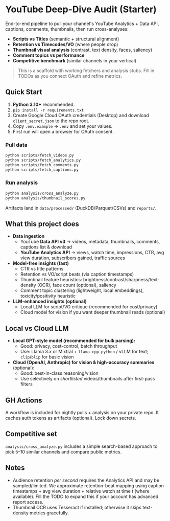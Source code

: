 
# YouTube Deep-Dive Audit (Starter)

End-to-end pipeline to pull your channel's YouTube Analytics + Data API, captions, comments, thumbnails, then run cross-analyses:
- **Scripts vs Titles** (semantic + structural alignment)
- **Retention vs Timecodes/VO** (where people drop)
- **Thumbnail visual analysis** (contrast, text density, faces, saliency)
- **Comment topics vs performance**
- **Competitive benchmark** (similar channels in your vertical)

> This is a scaffold with working fetchers and analysis stubs. Fill in TODOs as you connect OAuth and refine metrics.

## Quick Start

1. **Python 3.10+** recommended.
2. `pip install -r requirements.txt`
3. Create Google Cloud OAuth credentials (Desktop) and download `client_secret.json` to the repo root.
4. Copy `.env.example` → `.env` and set your values.
5. First run will open a browser for OAuth consent.

### Pull data
```bash
python scripts/fetch_videos.py
python scripts/fetch_analytics.py
python scripts/fetch_comments.py
python scripts/fetch_captions.py
```

### Run analysis
```bash
python analysis/cross_analyze.py
python analysis/thumbnail_scores.py
```

Artifacts land in `data/processed/` (DuckDB/Parquet/CSVs) and `reports/`.

## What this project does

- **Data ingestion**
  - YouTube **Data API v3** → videos, metadata, thumbnails, comments, captions list & download
  - **YouTube Analytics API** → views, watch time, impressions, CTR, avg view duration, subscribers gained, traffic sources
- **Model-free insights (fast)**
  - CTR vs title patterns
  - Retention vs VO/script beats (via caption timestamps)
  - Thumbnail feature heuristics: brightness/contrast/sharpness/text-density (OCR), face count (optional), saliency
  - Comment topic clustering (lightweight, local embeddings), toxicity/positivity heuristic
- **LLM-enhanced insights (optional)**
  - Local LLM for script/VO critique (recommended for cost/privacy)
  - Cloud model for vision if you want deeper thumbnail reads (optional)

## Local vs Cloud LLM

- **Local GPT-style model (recommended for bulk parsing):**
  - Good: privacy, cost-control, batch throughput
  - Use: Llama 3.x or Mixtral + `llama-cpp-python` / vLLM for text; `clip`/`blip` for basic vision
- **Cloud (OpenAI, Anthropic) for vision & high-accuracy summaries** (optional):
  - Good: best-in-class reasoning/vision
  - Use selectively on *shortlisted* videos/thumbnails after first-pass filters

## GH Actions

A workflow is included for nightly pulls + analysis on your private repo. It caches auth tokens as artifacts (optional). Lock down secrets.

## Competitive set

`analysis/cross_analyze.py` includes a simple search-based approach to pick 5–10 similar channels and compare public metrics.

## Notes

- Audience retention *per second* requires the Analytics API and may be sampled/limited. We approximate retention-beat mapping using caption timestamps + avg view duration + relative watch at time t (where available). Fill the TODO to expand this if your account has advanced report access.
- Thumbnail OCR uses Tesseract if installed; otherwise it skips text-density metrics gracefully.

